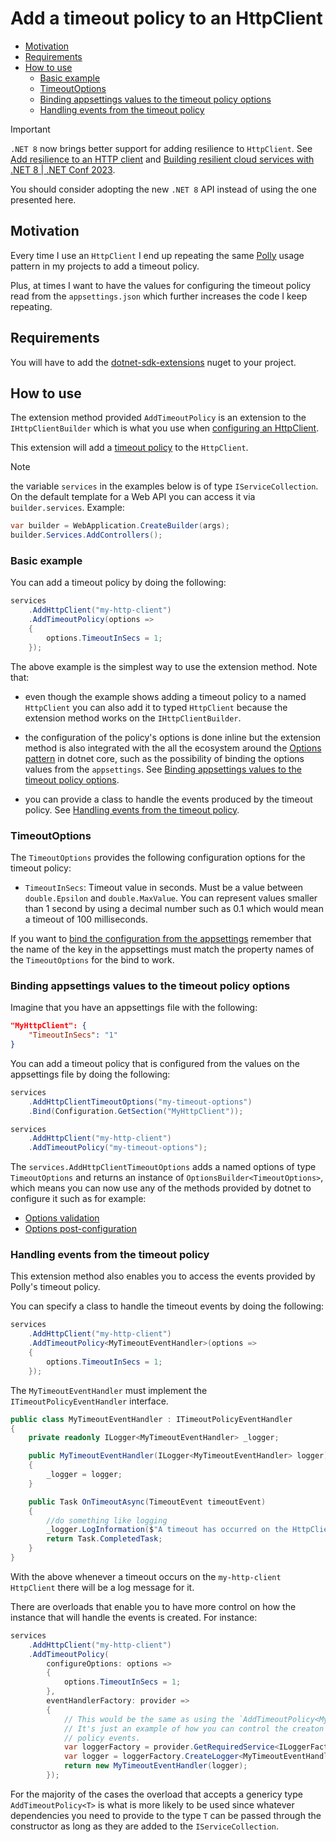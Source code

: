 ﻿# Add a timeout policy to an HttpClient

- [Motivation](#motivation)
- [Requirements](#requirements)
- [How to use](#how-to-use)
  - [Basic example](#basic-example)
  - [TimeoutOptions](#timeoutoptions)
  - [Binding appsettings values to the timeout policy options](#binding-appsettings-values-to-the-timeout-policy-options)
  - [Handling events from the timeout policy](#handling-events-from-the-timeout-policy)

> [!IMPORTANT]
>
> `.NET 8` now brings better support for adding resilience to `HttpClient`. See [Add resilience to an HTTP client](https://learn.microsoft.com/en-us/dotnet/core/resilience/http-resilience?tabs=dotnet-cli#add-resilience-to-an-http-client) and [Building resilient cloud services with .NET 8 | .NET Conf 2023](https://www.youtube.com/watch?v=BDZpuFI8mMM&list=PLdo4fOcmZ0oULyHSPBx-tQzePOYlhvrAU&index=16).
>
> You should consider adopting the new `.NET 8` API instead of using the one presented here.

## Motivation

Every time I use an `HttpClient` I end up repeating the same [Polly](https://github.com/App-vNext/Polly) usage pattern in my projects to add a timeout policy.

Plus, at times I want to have the values for configuring the timeout policy read from the `appsettings.json` which further increases the code I keep repeating.

## Requirements

You will have to add the [dotnet-sdk-extensions](https://www.nuget.org/packages/dotnet-sdk-extensions) nuget to your project.

## How to use

The extension method provided `AddTimeoutPolicy` is an extension to the `IHttpClientBuilder` which is what you use when [configuring an HttpClient](https://docs.microsoft.com/en-us/aspnet/core/fundamentals/http-requests?view=aspnetcore-5.0).

This extension will add a [timeout policy](https://github.com/App-vNext/Polly#timeout) to the `HttpClient`.

> [!NOTE]
>
> the variable `services` in the examples below is of type `IServiceCollection`. On the default template
> for a Web API you can access it via `builder.services`. Example:
>
> ```csharp
> var builder = WebApplication.CreateBuilder(args);
> builder.Services.AddControllers();
> ```
>

### Basic example

You can add a timeout policy by doing the following:

```csharp
services
    .AddHttpClient("my-http-client")
    .AddTimeoutPolicy(options =>
    {
        options.TimeoutInSecs = 1;
    });
```

The above example is the simplest way to use the extension method. Note that:

- even though the example shows adding a timeout policy to a named `HttpClient` you can also add it to typed `HttpClient` because the extension method works on the `IHttpClientBuilder`.

- the configuration of the policy's options is done inline but the extension method is also integrated with the all the ecosystem around the [Options pattern](https://docs.microsoft.com/en-us/aspnet/core/fundamentals/configuration/options?view=aspnetcore-5.0) in dotnet core, such as the possibility of binding the options values from the `appsettings`. See [Binding appsettings values to the timeout policy options](#binding-appsettings-values-to-the-timeout-policy-options).

- you can provide a class to handle the events produced by the timeout policy. See [Handling events from the timeout policy](#handling-events-from-the-timeout-policy).

### TimeoutOptions

The `TimeoutOptions` provides the following configuration options for the timeout policy:

- `TimeoutInSecs`: Timeout value in seconds. Must be a value between `double.Epsilon` and `double.MaxValue`. You can represent values smaller than 1 second by using a decimal number such as 0.1 which would mean a timeout of 100 milliseconds.

If you want to [bind the configuration from the appsettings](https://docs.microsoft.com/en-us/aspnet/core/fundamentals/configuration/options?view=aspnetcore-5.0#bind-hierarchical-configuration) remember that the name of the key in the appsettings must match the property names of the `TimeoutOptions` for the bind to work.

### Binding appsettings values to the timeout policy options

Imagine that you have an appsettings file with the following:

```json
"MyHttpClient": {
    "TimeoutInSecs": "1"
}
```

You can add a timeout policy that is configured from the values on the appsettings file by doing the following:

```csharp
services
    .AddHttpClientTimeoutOptions("my-timeout-options")
    .Bind(Configuration.GetSection("MyHttpClient"));

services
    .AddHttpClient("my-http-client")
    .AddTimeoutPolicy("my-timeout-options");
```

The `services.AddHttpClientTimeoutOptions` adds a named options of type `TimeoutOptions` and returns an instance of `OptionsBuilder<TimeoutOptions>`, which means you can now use any of the methods provided by dotnet to configure it such as for example:

- [Options validation](https://docs.microsoft.com/en-us/aspnet/core/fundamentals/configuration/options?view=aspnetcore-5.0#options-validation)
- [Options post-configuration](https://docs.microsoft.com/en-us/aspnet/core/fundamentals/configuration/options?view=aspnetcore-5.0#options-post-configuration)

### Handling events from the timeout policy

This extension method also enables you to access the events provided by Polly's timeout policy.

You can specify a class to handle the timeout events by doing the following:

```csharp
services
    .AddHttpClient("my-http-client")
    .AddTimeoutPolicy<MyTimeoutEventHandler>(options =>
    {
        options.TimeoutInSecs = 1;
    });
```

The `MyTimeoutEventHandler` must implement the `ITimeoutPolicyEventHandler` interface.

```csharp
public class MyTimeoutEventHandler : ITimeoutPolicyEventHandler
{
    private readonly ILogger<MyTimeoutEventHandler> _logger;

    public MyTimeoutEventHandler(ILogger<MyTimeoutEventHandler> logger)
    {
        _logger = logger;
    }

    public Task OnTimeoutAsync(TimeoutEvent timeoutEvent)
    {
        //do something like logging
        _logger.LogInformation($"A timeout has occurred on the HttpClient {timeoutEvent.HttpClientName}");
        return Task.CompletedTask;
    }
}
```

With the above whenever a timeout occurs on the `my-http-client` `HttpClient` there will be a log message for it.

There are overloads that enable you to have more control on how the instance that will handle the events is created. For instance:

```csharp
services
    .AddHttpClient("my-http-client")
    .AddTimeoutPolicy(
        configureOptions: options =>
        {
            options.TimeoutInSecs = 1;
        },
        eventHandlerFactory: provider =>
        {
            // This would be the same as using the `AddTimeoutPolicy<MyTimeoutEventHandler>`.
            // It's just an example of how you can control the creaton of the object handling the
            // policy events.
            var loggerFactory = provider.GetRequiredService<ILoggerFactory>();
            var logger = loggerFactory.CreateLogger<MyTimeoutEventHandler>();
            return new MyTimeoutEventHandler(logger);
        });
```

For the majority of the cases the overload that accepts a genericy type `AddTimeoutPolicy<T>` is what is more likely to be used since whatever dependencies you need to provide to the type `T` can be passed through the constructor as long as they are added to the `IServiceCollection`.
